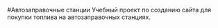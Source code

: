 #Автозаправочные станции
Учебный проект по созданию сайта для покупки топлива на автозаправочных станциях.
